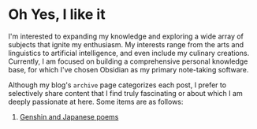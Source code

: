 # Oh Yes, I like it

I'm interested to expanding my knowledge and exploring a wide array of subjects that ignite my enthusiasm. My interests range from the arts and linguistics to artificial intelligence, and even include my culinary creations. Currently, I am focused on building a comprehensive personal knowledge base, for which I've chosen Obsidian as my primary note-taking software. 

Although my blog's `archive` page categorizes each post, I prefer to selectively share content that I find truly fascinating or about which I am deeply passionate at here. Some items are as follows:

1. [Genshin and Japanese poems](https://nephritebin.github.io/2024/02/25/%E5%8E%9F%E7%A5%9E%E4%B8%8E%E6%97%A5%E6%9C%AC%E5%92%8C%E6%AD%8C/)